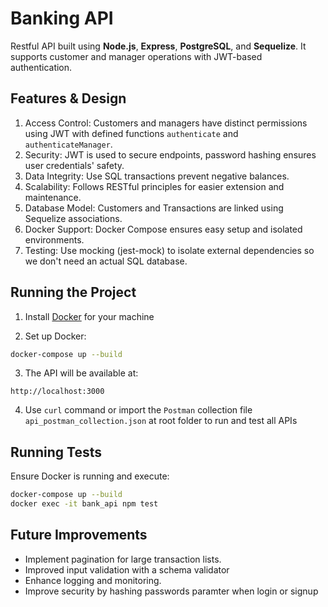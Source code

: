 
# Banking API

Restful API built using **Node.js**, **Express**, **PostgreSQL**, and **Sequelize**. 
It supports customer and manager operations with JWT-based authentication.

## Features & Design 

1. Access Control: Customers and managers have distinct permissions using JWT with defined functions `authenticate` and `authenticateManager`.
2. Security: JWT is used to secure endpoints, password hashing ensures user credentials' safety.
3. Data Integrity: Use SQL transactions prevent negative balances.
4. Scalability: Follows RESTful principles for easier extension and maintenance.
5. Database Model: Customers and Transactions are linked using Sequelize associations.
6. Docker Support: Docker Compose ensures easy setup and isolated environments.
7. Testing: Use mocking (jest-mock) to isolate external dependencies so we don't need an actual SQL database.


## Running the Project

1. Install [Docker](https://docs.docker.com/engine/install/) for your machine

2. Set up Docker:

```bash
docker-compose up --build
```

3. The API will be available at:

```
http://localhost:3000
```

4. Use `curl` command or import the `Postman` collection file `api_postman_collection.json` at root folder to run and test all APIs

## Running Tests

Ensure Docker is running and execute:

```bash
docker-compose up --build
docker exec -it bank_api npm test
```

## Future Improvements

- Implement pagination for large transaction lists.
- Improved input validation with a schema validator
- Enhance logging and monitoring.
- Improve security by hashing passwords paramter when login or signup
